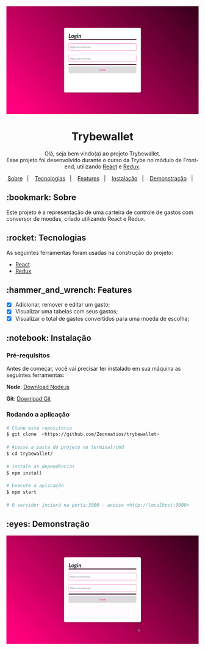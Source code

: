 <img src="trybewallet-app.png" alt="Trybewallet banner" />

<h1 align="center">Trybewallet</h1>

<p align="center">Olá, seja bem vindo(a) ao projeto Trybewallet. <br>
Esse projeto foi desenvolvido durante o curso da Trybe no módulo de Front-end, utilizando
 <a href="https://pt-br.reactjs.org/"> React</a> e <a href="https://redux.js.org/"> Redux</a>. </p>

 <p align="center">
  <a href="#bookmark-sobre">Sobre</a>&nbsp;&nbsp;&nbsp;|&nbsp;&nbsp;&nbsp;
  <a href="#rocket-tecnologias">Tecnologias</a>&nbsp;&nbsp;&nbsp;|&nbsp;&nbsp;&nbsp;
  <a href="#hammer_and_wrench-features">Features</a>&nbsp;&nbsp;&nbsp;|&nbsp;&nbsp;&nbsp;
  <a href="#notebook-instalação">Instalação</a>&nbsp;&nbsp;&nbsp;|&nbsp;&nbsp;&nbsp;
  <a href="#eyes-demonstração">Demonstração</a>&nbsp;&nbsp;&nbsp;|&nbsp;&nbsp;&nbsp;
</p>

<h2>:bookmark: Sobre</h2>
<p>
Este projeto é a representação de uma carteira de controle de gastos com conversor de moedas, criado utilizando React e Redux.
</p>


<h2>:rocket: Tecnologias</h2>

 As seguintes ferramentas foram usadas na construção do projeto:

-  [React](https://pt-br.reactjs.org/)
-  [Redux](https://redux.js.org/)

<h2>:hammer_and_wrench: Features</h2>

- [x] Adicionar, remover e editar um gasto;
- [x] Visualizar uma tabelas com seus gastos;
- [x] Visualizar o total de gastos convertidos para uma moeda de escolha;

<h2>:notebook: Instalação</h2>
<h3>Pré-requisitos</h3>

Antes de começar, você vai precisar ter instalado em sua máquina as seguintes ferramentas:

 **Node**: [Download Node.js](https://nodejs.org/en/download/)

 **Git**: [Download Git](https://git-scm.com/downloads)

 <h3>Rodando a aplicação</h3>

 ```bash
 # Clone este repositório
$ git clone  <https://github.com/Zeonnatios/trybewallet>

# Acesse a pasta do projeto no terminal/cmd
$ cd trybewallet/

# Instale as dependências
$ npm install

# Execute a aplicação
$ npm start

# O servidor inciará na porta:3000 - acesse <http://localhost:3000>
```
 <h2>:eyes: Demonstração</h2>

<img src="trybewallet-demo.gif" alt="Trybewallet demo gif" />
